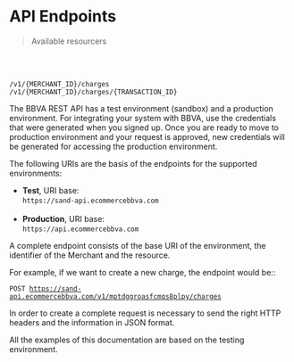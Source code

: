 # API Endpoints

> Available resourcers

<br/>
<br/>

```
/v1/{MERCHANT_ID}/charges
/v1/{MERCHANT_ID}/charges/{TRANSACTION_ID}
```

The BBVA REST API has a test environment (sandbox) and a production environment. For integrating your system with BBVA, use the credentials that were generated when you signed up. Once you are ready to move to production environment and your request is approved, new credentials will be generated for accessing the production environment.

The following URIs are the basis of the endpoints for the supported environments:

* **Test**, URI base: <br/> `https://sand-api.ecommercebbva.com`<br/><br/>
* **Production**, URI base: <br/>`https://api.ecommercebbva.com`<br/>

A complete endpoint consists of the base URI of the environment, the identifier of the Merchant and the resource.

For example, if we want to create a new charge, the endpoint would be::

<code>POST https://sand-api.ecommercebbva.com/v1/mptdggroasfcmqs8plpy/charges</code>

In order to create a complete request is necessary to send the right HTTP headers and the information in JSON format.

<aside class="notice">
 All the examples of this documentation are based on the testing environment.
</aside>
